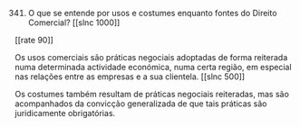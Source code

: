 341. O que se entende por usos e costumes enquanto fontes do Direito Comercial?
[[slnc 1000]]

[[rate 90]]

Os  usos  comerciais são  práticas  negociais adoptadas de  forma  reiterada numa  determinada actividade económica, numa certa região, em especial nas relações entre as empresas e a sua clientela.
[[slnc 500]]

Os costumes também resultam de práticas negociais reiteradas, mas são acompanhados da convicção generalizada de
que tais práticas são juridicamente obrigatórias.
